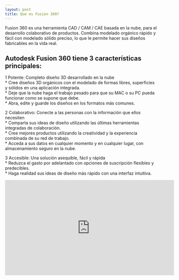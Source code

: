```yaml
---
layout: post
title: Que es Fusion 360?
---
```


Fusion 360 es una herramienta CAD / CAM / CAE basada en la nube, para el desarrollo colaborativo de productos. Combina modelado orgánico rápido y fácil con modelado sólido preciso, lo que le permite hacer sus diseños fabricables en la vida real.  
  
  
## Autodesk Fusion 360 tiene 3 características principales:
 1  Potente: Completo diseño 3D desarrollado en la nube  
    * Cree diseños 3D orgánicos con el modelado de formas libres, superficies y sólidos en una aplicación integrada.  
    * Deje que la nube haga el trabajo pesado para que su MAC o su PC pueda funcionar como se supone que debe.  
    * Abra, edite y guarde los diseños en los formatos más comunes.  
    
 2 Colaborativo: Conecte a las personas con la información que ellos necesiten  
    * Comparta sus ideas de diseño utilizando las últimas herramientas integradas de colaboración.  
    * Cree mejores productos utilizando la creatividad y la experiencia combinada de su red de trabajo.  
    * Acceda a sus datos en cualquier momento y en cualquier lugar, con almacenamiento seguro en la nube.  
    
 3 Accesible: Una solución asequible, fácil y rápida  
    * Reduzca el gasto por adelantado con opciones de suscripción flexibles y predecibles.  
    * Haga realidad sus ideas de diseño más rápido con una interfaz intuitiva.  

  
<iframe width="560" height="315" src="https://www.youtube.com/embed/Ysm1gKnDHj0" frameborder="0" allow="autoplay; encrypted-media" allowfullscreen></iframe>
